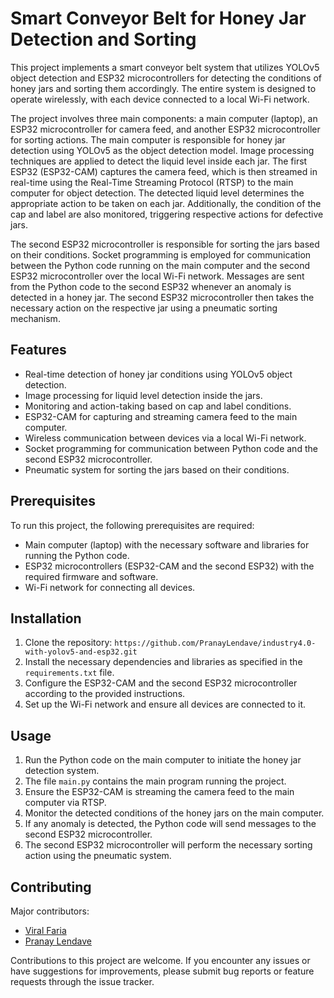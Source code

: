 # Smart Conveyor Belt for Honey Jar Detection and Sorting

This project implements a smart conveyor belt system that utilizes YOLOv5 object detection and ESP32 microcontrollers for detecting the conditions of honey jars and sorting them accordingly. The entire system is designed to operate wirelessly, with each device connected to a local Wi-Fi network.

The project involves three main components: a main computer (laptop), an ESP32 microcontroller for camera feed, and another ESP32 microcontroller for sorting actions. The main computer is responsible for honey jar detection using YOLOv5 as the object detection model. Image processing techniques are applied to detect the liquid level inside each jar. The first ESP32 (ESP32-CAM) captures the camera feed, which is then streamed in real-time using the Real-Time Streaming Protocol (RTSP) to the main computer for object detection. The detected liquid level determines the appropriate action to be taken on each jar. Additionally, the condition of the cap and label are also monitored, triggering respective actions for defective jars.

The second ESP32 microcontroller is responsible for sorting the jars based on their conditions. Socket programming is employed for communication between the Python code running on the main computer and the second ESP32 microcontroller over the local Wi-Fi network. Messages are sent from the Python code to the second ESP32 whenever an anomaly is detected in a honey jar. The second ESP32 microcontroller then takes the necessary action on the respective jar using a pneumatic sorting mechanism.

## Features

- Real-time detection of honey jar conditions using YOLOv5 object detection.
- Image processing for liquid level detection inside the jars.
- Monitoring and action-taking based on cap and label conditions.
- ESP32-CAM for capturing and streaming camera feed to the main computer.
- Wireless communication between devices via a local Wi-Fi network.
- Socket programming for communication between Python code and the second ESP32 microcontroller.
- Pneumatic system for sorting the jars based on their conditions.

## Prerequisites

To run this project, the following prerequisites are required:

- Main computer (laptop) with the necessary software and libraries for running the Python code.
- ESP32 microcontrollers (ESP32-CAM and the second ESP32) with the required firmware and software.
- Wi-Fi network for connecting all devices.

## Installation

1. Clone the repository: `https://github.com/PranayLendave/industry4.0-with-yolov5-and-esp32.git`
2. Install the necessary dependencies and libraries as specified in the `requirements.txt` file.
3. Configure the ESP32-CAM and the second ESP32 microcontroller according to the provided instructions.
4. Set up the Wi-Fi network and ensure all devices are connected to it.

## Usage

1. Run the Python code on the main computer to initiate the honey jar detection system.
2. The file `main.py` contains the main program running the project. 
3. Ensure the ESP32-CAM is streaming the camera feed to the main computer via RTSP.
4. Monitor the detected conditions of the honey jars on the main computer.
5. If any anomaly is detected, the Python code will send messages to the second ESP32 microcontroller.
6. The second ESP32 microcontroller will perform the necessary sorting action using the pneumatic system.

## Contributing

Major contributors:
- [Viral Faria](https://github.com/viralfaria)
- [Pranay Lendave](https://github.com/PranayLendave)

Contributions to this project are welcome. If you encounter any issues or have suggestions for improvements, please submit bug reports or feature requests through the issue tracker.

